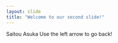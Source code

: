 ```yaml
---
layout: slide
title: "Welcome to our second slide!"
---
```

Saitou Asuka
Use the left arrow to go back!
